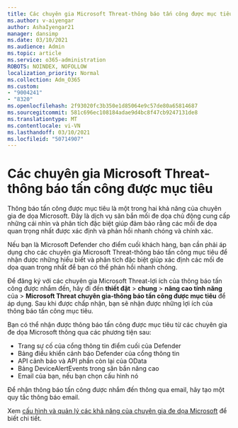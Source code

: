 ```yaml
---
title: Các chuyên gia Microsoft Threat-thông báo tấn công được mục tiêu
ms.author: v-aiyengar
author: AshaIyengar21
manager: dansimp
ms.date: 03/10/2021
ms.audience: Admin
ms.topic: article
ms.service: o365-administration
ROBOTS: NOINDEX, NOFOLLOW
localization_priority: Normal
ms.collection: Adm_O365
ms.custom:
- "9004241"
- "8320"
ms.openlocfilehash: 2f93020fc3b350e1d85064e9c57de80a65814687
ms.sourcegitcommit: 581c696ec108184adae9d4bc8f47cb9247131de8
ms.translationtype: MT
ms.contentlocale: vi-VN
ms.lasthandoff: 03/10/2021
ms.locfileid: "50714907"
---
```

# <a name="microsoft-threat-experts---targeted-attack-notification"></a>Các chuyên gia Microsoft Threat-thông báo tấn công được mục tiêu

Thông báo tấn công được mục tiêu là một trong hai khả năng của chuyên gia đe dọa Microsoft. Đây là dịch vụ săn bắn mối đe dọa chủ động cung cấp những cái nhìn và phân tích đặc biệt giúp đảm bảo rằng các mối đe dọa quan trọng nhất được xác định và phản hồi nhanh chóng và chính xác.

Nếu bạn là Microsoft Defender cho điểm cuối khách hàng, bạn cần phải áp dụng cho các chuyên gia Microsoft Threat-thông báo tấn công mục tiêu để nhận được những hiểu biết và phân tích đặc biệt giúp xác định các mối đe dọa quan trọng nhất để bạn có thể phản hồi nhanh chóng.

Để đăng ký với các chuyên gia Microsoft Threat-lợi ích của thông báo tấn công được nhắm đến, hãy đi đến **thiết đặt**  >  **chung**  >  **nâng cao tính năng** của  >  **Microsoft Threat chuyên gia-thông báo tấn công được mục tiêu** để áp dụng. Sau khi được chấp nhận, bạn sẽ nhận được những lợi ích của thông báo tấn công mục tiêu.

Bạn có thể nhận được thông báo tấn công được mục tiêu từ các chuyên gia đe dọa Microsoft thông qua các phương tiện sau:

- Trang sự cố của cổng thông tin điểm cuối của Defender
- Bảng điều khiển cảnh báo Defender của cổng thông tin
- API cảnh báo và API phần còn lại của OData
- Bảng DeviceAlertEvents trong săn bắn nâng cao
- Email của bạn, nếu bạn chọn cấu hình nó

Để nhận thông báo tấn công được nhắm đến thông qua email, hãy tạo một quy tắc thông báo email. 

Xem [cấu hình và quản lý các khả năng của chuyên gia đe dọa Microsoft](https://docs.microsoft.com/windows/security/threat-protection/microsoft-defender-atp/configure-microsoft-threat-experts) để biết chi tiết.
